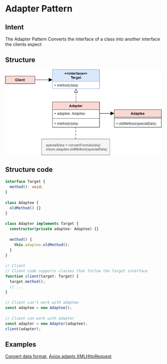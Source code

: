 # Adapter Pattern

## Intent
The Adapter Pattern Converts the interface of a class into another interface the clients expect

## Structure
![Adapter](../../pics/adapter.png)

## Structure code
```typescript
interface Target {
  method(): void;
}

class Adaptee {
  oldMethod() {}
}

class Adapter implements Target {
  constructor(private adaptee: Adaptee) {}

  method() {
    this.adaptee.oldMethod();
  }
}

// Client 
// Client code supports classes that follow the Target interface
function client(target: Target) {
  target.method();
  // ...
}

// Client can't work with adaptee
const adaptee = new Adaptee();

// Client can work with adapter
const adapter = new Adapter(adaptee);
client(adapter);
```

## Examples
[Convert data format](./examples/convertDataFormat.ts),  [Axios adapts XMLHttpRequest](https://github.com/axios/axios/blob/hotfix/0.21.1/lib/adapters/xhr.js)


